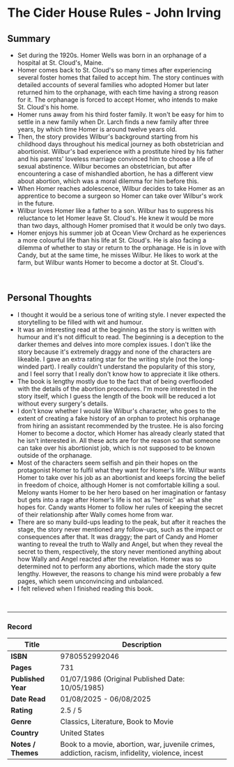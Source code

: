 # The Cider House Rules - John Irving

## Summary
- Set during the 1920s. Homer Wells was born in an orphanage of a hospital at St. Cloud's, Maine.
- Homer comes back to St. Cloud's so many times after experiencing several foster homes that failed to accept him. The story continues with detailed accounts of several families who adopted Homer but later returned him to the orphanage, with each time having a strong reason for it. The orphanage is forced to accept Homer, who intends to make St. Cloud's his home.
- Homer runs away from his third foster family. It won't be easy for him to settle in a new family when Dr. Larch finds a new family after three years, by which time Homer is around twelve years old.
- Then, the story provides Wilbur's background starting from his childhood days throughout his medical journey as both obstetrician and abortionist. Wilbur's bad experience with a prostitute hired by his father and his parents' loveless marriage convinced him to choose a life of sexual abstinence. Wilbur becomes an obstetrician, but after encountering a case of mishandled abortion, he has a different view about abortion, which was a moral dilemma for him before this.
- When Homer reaches adolescence, Wilbur decides to take Homer as an apprentice to become a surgeon so Homer can take over Wilbur's work in the future.
- Wilbur loves Homer like a father to a son. Wilbur has to suppress his reluctance to let Homer leave St. Cloud's. He knew it would be more than two days, although Homer promised that it would be only two days.
- Homer enjoys his summer job at Ocean View Orchard as he experiences a more colourful life than his life at St. Cloud's. He is also facing a dilemma of whether to stay or return to the orphanage. He is in love with Candy, but at the same time, he misses Wilbur. He likes to work at the farm, but Wilbur wants Homer to become a doctor at St. Cloud's.

<br>

## Personal Thoughts
- I thought it would be a serious tone of writing style. I never expected the storytelling to be filled with wit and humour.
- It was an interesting read at the beginning as the story is written with humour and it's not difficult to read. The beginning is a deception to the darker themes and delves into more complex issues. I don't like the story because it's extremely draggy and none of the characters are likeable. I gave an extra rating star for the writing style (not the long-winded part). I really couldn't understand the popularity of this story, and I feel sorry that I really don't know how to appreciate it like others.
- The book is lengthy mostly due to the fact that of being overflooded with the details of the abortion procedures. I'm more interested in the story itself, which I guess the length of the book will be reduced a lot without every surgery's details.
- I don't know whether I would like Wilbur's character, who goes to the extent of creating a fake history of an orphan to protect his orphanage from hiring an assistant recommended by the trustee. He is also forcing Homer to become a doctor, which Homer has already clearly stated that he isn't interested in. All these acts are for the reason so that someone can take over his abortionist job, which is not supposed to be known outside of the orphanage.
- Most of the characters seem selfish and pin their hopes on the protagonist Homer to fulfil what they want for Homer's life. Wilbur wants Homer to take over his job as an abortionist and keeps forcing the belief in freedom of choice, although Homer is not comfortable killing a soul. Melony wants Homer to be her hero based on her imagination or fantasy but gets into a rage after Homer's life is not as "heroic" as what she hopes for. Candy wants Homer to follow her rules of keeping the secret of their relationship after Wally comes home from war.
- There are so many build-ups leading to the peak, but after it reaches the stage, the story never mentioned any follow-ups, such as the impact or consequences after that. It was draggy; the part of Candy and Homer wanting to reveal the truth to Wally and Angel, but when they reveal the secret to them, respectively, the story never mentioned anything about how Wally and Angel reacted after the revelation. Homer was so determined not to perform any abortions, which made the story quite lengthy. However, the reasons to change his mind were probably a few pages, which seem unconvincing and unbalanced.
- I felt relieved when I finished reading this book.

<br>

***

### Record
| Title | Description |
| -- | -- |
| **ISBN** | 9780552992046 |
| **Pages** | 731 |
| **Published Year** | 01/07/1986 (Original Published Date: 10/05/1985) |
| **Date Read** | 01/08/2025 - 06/08/2025 |
| **Rating** | 2.5 / 5 |
| **Genre** | Classics, Literature, Book to Movie |
| **Country** | United States |
| **Notes / Themes** | Book to a movie, abortion, war, juvenile crimes, addiction, racism, infidelity, violence, incest | 
